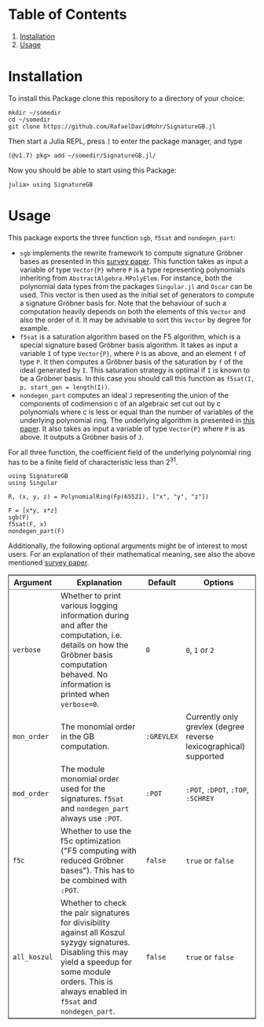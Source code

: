 
# Table of Contents

1.  [Installation](#orge8d4b4e)
2.  [Usage](#org046d0b1)



<a id="orge8d4b4e"></a>

# Installation

To install this Package clone this repository to a directory of your choice:

    mkdir ~/somedir
    cd ~/somedir
    git clone https://github.com/RafaelDavidMohr/SignatureGB.jl

Then start a Julia REPL, press `]` to enter the package manager, and type

    (@v1.7) pkg> add ~/somedir/SignatureGB.jl/

Now you should be able to start using this Package:

    julia> using SignatureGB


<a id="org046d0b1"></a>

# Usage

This package exports the three function `sgb`, `f5sat` and `nondegen_part`:

-   `sgb` implements the rewrite framework to compute signature Gröbner bases as presented in this [survey paper](https://arxiv.org/abs/1404.1774). This function takes as input a variable of type `Vector{P}`  where `P` is a type representing polynomials inheriting from `AbstractAlgebra.MPolyElem`. For instance, both the polynomial data types from the packages `Singular.jl` and `Oscar` can be used. This vector is then used as the initial set of generators to compute a signature Gröbner basis for. Note that the behaviour of such a computation heavily depends on both the elements of this `Vector` and also the order of it. It may be advisable to sort this `Vector` by degree for example.
-   `f5sat` is a saturation algorithm based on the F5 algorithm, which is a special signature based Gröbner basis algorithm. It takes as input a variable `I` of type `Vector{P}`, where `P` is as above, and an element `f` of type `P`. It then computes a Gröbner basis of the saturation by `f` of the ideal generated by `I`. This saturation strategy is optimal if `I` is known to be a Gröbner basis. In this case you should call this function as `f5sat(I, p, start_gen = length(I))`.
-   `nondegen_part` computes an ideal `J` representing the union of the components of codimension c of an algebraic set cut out by c polynomials where c is less or equal than the number of variables of the underlying polynomial ring. The underlying algorithm is presented in [this paper](https://arxiv.org/abs/2202.13784). It also takes as input a variable of type `Vector{P}` where `P` is as above. It outputs a Gröbner basis of `J`.

For all three function, the coefficient field of the underlying polynomial ring has to be a finite field of characteristic less than 2<sup>31</sup>.

    using SignatureGB
    using Singular
    
    R, (x, y, z) = PolynomialRing(Fp(65521), ["x", "y", "z"])
    
    F = [x*y, x*z]
    sgb(F)
    f5sat(F, x)
    nondegen_part(F)

Additionally, the following optional arguments might be of interest to most users. For an explanation of their mathematical meaning, see also the above mentioned [survey paper](https://arxiv.org/abs/1404.1774).

<table border="2" cellspacing="0" cellpadding="6" rules="groups" frame="hsides">


<colgroup>
<col  class="org-left" />

<col  class="org-left" />

<col  class="org-left" />

<col  class="org-left" />
</colgroup>
<thead>
<tr>
<th scope="col" class="org-left">Argument</th>
<th scope="col" class="org-left">Explanation</th>
<th scope="col" class="org-left">Default</th>
<th scope="col" class="org-left">Options</th>
</tr>
</thead>

<tbody>
<tr>
<td class="org-left"><code>verbose</code></td>
<td class="org-left">Whether to print various logging information during and after the computation, i.e. details on how the Gröbner basis computation behaved. No information is printed when <code>verbose=0</code>.</td>
<td class="org-left"><code>0</code></td>
<td class="org-left"><code>0</code>, <code>1</code> or <code>2</code></td>
</tr>


<tr>
<td class="org-left"><code>mon_order</code></td>
<td class="org-left">The monomial order in the GB computation.</td>
<td class="org-left"><code>:GREVLEX</code></td>
<td class="org-left">Currently only grevlex (degree reverse lexicographical) supported</td>
</tr>


<tr>
<td class="org-left"><code>mod_order</code></td>
<td class="org-left">The module monomial order used for the signatures. <code>f5sat</code> and <code>nondegen_part</code> always use <code>:POT</code>.</td>
<td class="org-left"><code>:POT</code></td>
<td class="org-left"><code>:POT</code>, <code>:DPOT</code>, <code>:TOP</code>, <code>:SCHREY</code></td>
</tr>


<tr>
<td class="org-left"><code>f5c</code></td>
<td class="org-left">Whether to use the f5c optimization ("F5 computing with reduced Gröbner bases"). This has to be combined with <code>:POT</code>.</td>
<td class="org-left"><code>false</code></td>
<td class="org-left"><code>true</code> or <code>false</code></td>
</tr>


<tr>
<td class="org-left"><code>all_koszul</code></td>
<td class="org-left">Whether to check the pair signatures for divisibility against all Koszul syzygy signatures. Disabling this may yield a speedup for some module orders. This is always enabled in <code>f5sat</code> and <code>nondegen_part</code>.</td>
<td class="org-left"><code>false</code></td>
<td class="org-left"><code>true</code> or <code>false</code></td>
</tr>
</tbody>
</table>

